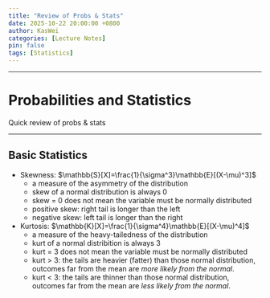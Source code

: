 ```yaml
---
title: "Review of Probs & Stats"
date: 2025-10-22 20:00:00 +0800
author: KasWei
categories: [Lecture Notes]
pin: false
tags: [Statistics]
---
```


---

# Probabilities and Statistics #

Quick review of probs & stats

---

## Basic Statistics
- Skewness: $\mathbb{S}[X]=\frac{1}{\sigma^3}\mathbb{E}[(X-\mu)^3]$
    - a measure of the asymmetry of the distribution
    - skew of a normal distribution is always 0
    - skew = 0 does not mean the variable must be normally distributed
    - positive skew: right tail is longer than the left
    - negative skew: left tail is longer than the right
- Kurtosis: $\mathbb{K}[X]=\frac{1}{\sigma^4}\mathbb{E}[(X-\mu)^4]$
    - a measure of the heavy-tailedness of the distribution
    - kurt of a normal distribition is always 3
    - kurt = 3 does not mean the variable must be normally distributed
    - kurt > 3: the tails are heavier (fatter) than those normal distribution, outcomes far from the mean are *more likely from the normal*.
    - kurt < 3: the tails are thinner than those normal distribution, outcomes far from the mean are *less likely from the normal*.